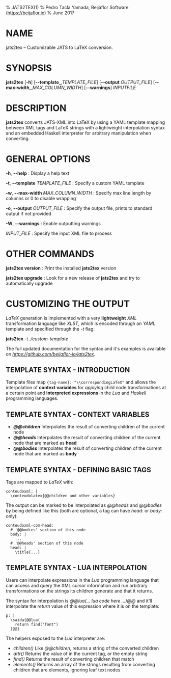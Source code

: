 % JATS2TEX(1)
% Pedro Tacla Yamada, Beijaflor Software (https://beijaflor.io)
% June 2017

# NAME

jats2tex – Customizable JATS to LaTeX conversion.

# SYNOPSIS

**jats2tex** [**-h**] [**--template**␣*TEMPLATE_FILE*] [**--output** *OUTPUT_FILE*] [**--max-width**␣*MAX_COLUMN_WIDTH*] [**--warnings**] *INPUTFILE*

# DESCRIPTION

**jats2tex** converts JATS-XML into LaTeX by using a YAML template mapping
between XML tags and LaTeX strings with a lightweight interpolation syntax and
an embedded Haskell interpreter for arbitrary manipulation when converting.

# GENERAL OPTIONS

**-h**, **--help**
:   Display a help text

**-t**, **--template** *TEMPLATE_FILE*
:   Specify a custom YAML template

**-w**, **--max-width** *MAX_COLUMN_WIDTH*
:   Specify max line length by columns or 0 to disable wrapping

**-o**, **--output** *OUTPUT_FILE*
:   Specify the output file, prints to standard output if not provided

**-W**, **--warnings**
:   Enable outputting warnings

*INPUT_FILE*
:   Specify the input XML file to process

# OTHER COMMANDS

**jats2tex version**
:   Print the installed **jats2tex** version

**jats2tex upgrade**
:   Look for a new release of **jats2tex** and try to automatically upgrade

# CUSTOMIZING THE OUTPUT

*LaTeX* generation is implemented with a very **lightweight** *XML*
transformation language like *XLST*, which is encoded through an *YAML* template
and specified through the *-t* flag:

**jats2tex** -t *./custom-template*

The full updated documentation for the syntax and it's examples is available on
*https://github.com/beijaflor-io/jats2tex*.

## TEMPLATE SYNTAX - INTRODUCTION

Template files map `{tag-name}: "\\correspondingLaTeX"` and allows the
interpolation of **context variables** for *applying* child node transformations
at a certain point and **interpreted expressions** in the *Lua* and *Haskell*
programming languages.

## TEMPLATE SYNTAX - CONTEXT VARIABLES
- _**@@children**_ Interpolates the result of converting children of the current
  node
- _**@@heads**_ Interpolates the result of converting children of the current node
  that are marked as **head**
- _**@@bodies**_ Interpolates the result of converting children of the current
  node that are marked as **body**

## TEMPLATE SYNTAX - DEFINING BASIC TAGS
Tags are mapped to *LaTeX* with:

    conteudoxml: |
      \conteudolatex{@@children and other variables}

The output can be marked to be interpolated as *@@heads* and *@@bodies* by being
defined like this (both are optional, a tag can have *head:* or *body:* only):

    conteudoxml-com-head:
      # '@@bodies' section of this node
      body: |
        ...
      # '@@heads' section of this node
      head: |
        \title{...}

## TEMPLATE SYNTAX - LUA INTERPOLATION
Users can interpolate expressions in the *Lua* programming language that can
access and query the XML cursor information and run arbitrary transformations on
the strings its children generate and that it returns.

The syntax for interpolation is *@@lua(... lua code here ...)@@* and it'll
interpolate the *return* value of this expression where it is on the template:

    p: |
      \saida{@@lua(
        return find("font")
      )@@}

The helpers exposed to the *Lua* interpreter are:

- *children()* Like *@@children*, returns a string of the converted children
- *attr(<attr>)* Returns the value of *<attr>* in the current tag, or the empty
  string
- *find(<tag>)* Returns the result of converting children that match *<tag>*
- *elements()* Returns an array of the strings resulting from converting
  children that are elements, ignoring leaf text nodes

